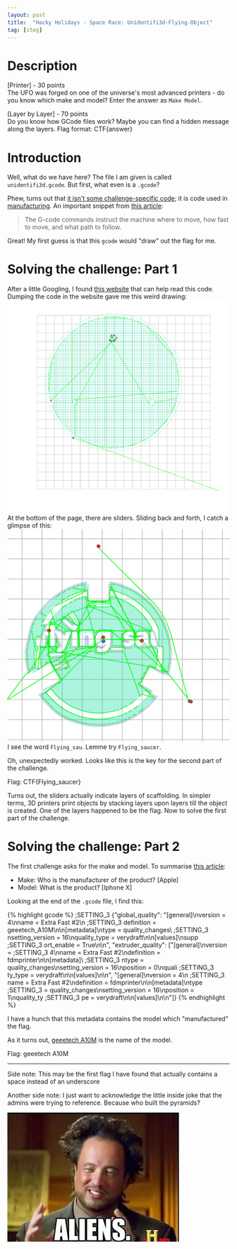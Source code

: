 ```yaml
---
layout: post
title:  "Hacky Holidays - Space Race: Unidentifi3d-Flying-Object"
tag: [steg]
---
```


# Description
[Printer] - 30 points  
The UFO was forged on one of the universe's most advanced printers - do you know which make and model? Enter the answer as `Make Model`.

[Layer by Layer] - 70 points  
Do you know how GCode files work? Maybe you can find a hidden message along the layers. Flag format: CTF{answer}

# Introduction
Well, what do we have here? The file I am given is called `unidentifi3d.gcode`. But first, what even is a `.gcode`?

Phew, turns out that [it isn't some challenge-specific code](https://en.wikipedia.org/wiki/G-code); it is code used in [manufacturing](https://en.wikipedia.org/wiki/Computer-aided_manufacturing). An important snippet from [this article](https://howtomechatronics.com/tutorials/g-code-explained-list-of-most-important-g-code-commands/):

> The G-code commands instruct the machine where to move, how fast to move, and what path to follow.

Great! My first guess is that this `gcode` would "draw" out the flag for me.

# Solving the challenge: Part 1

After a little Googling, I found [this website](https://gcode.ws/) that can help read this code. Dumping the code in the website gave me this weird drawing:
![Unidentifi3d%20Flying%20Object%209005dd557a584ec9a532e1b7f72d94e7/Untitled.png](/images/Unidentifi3d-Flying-Object-images/pyramid.png)  
At the bottom of the page, there are sliders. Sliding back and forth, I catch a glimpse of this:
![Unidentifi3d%20Flying%20Object%209005dd557a584ec9a532e1b7f72d94e7/Untitled%201.png](/images/Unidentifi3d-Flying-Object-images/flag.png)  
I see the word `Flying_sau`. Lemme try `Flying_saucer`.

Oh, unexpectedly worked. Looks like this is the key for the second part of the challenge.

Flag: CTF{Flying_saucer}

Turns out, the sliders actually indicate layers of scaffolding. In simpler terms, 3D printers print objects by stacking layers upon layers till the object is created. One of the layers happened to be the flag. Now to solve the first part of the challenge.

# Solving the challenge: Part 2

The first challenge asks for the make and model. To summarise [this article](https://pediaa.com/difference-between-make-and-model/#:~:text=The%20main%20difference%20between%20make,about%20different%20types%20of%20products.):

- Make: Who is the manufacturer of the product? [Apple]
- Model: What is the product? [Iphone X]

Looking at the end of the `.gcode` file, I find this:

{% highlight gcode %}
;SETTING_3 {"global_quality": "[general]\\nversion = 4\\nname = Extra Fast #2\\n
;SETTING_3 definition = geeetech_A10M\\n\\n[metadata]\\ntype = quality_changes\\
;SETTING_3 nsetting_version = 16\\nquality_type = verydraft\\n\\n[values]\\nsupp
;SETTING_3 ort_enable = True\\n\\n", "extruder_quality": ["[general]\\nversion =
;SETTING_3  4\\nname = Extra Fast #2\\ndefinition = fdmprinter\\n\\n[metadata]\\
;SETTING_3 ntype = quality_changes\\nsetting_version = 16\\nposition = 0\\nquali
;SETTING_3 ty_type = verydraft\\n\\n[values]\\n\\n", "[general]\\nversion = 4\\n
;SETTING_3 name = Extra Fast #2\\ndefinition = fdmprinter\\n\\n[metadata]\\ntype
;SETTING_3  = quality_changes\\nsetting_version = 16\\nposition = 1\\nquality_ty
;SETTING_3 pe = verydraft\\n\\n[values]\\n\\n"]}
{% endhighlight %}

I have a hunch that this metadata contains the model which "manufactured" the flag. 

As it turns out, [geeetech A10M](https://www.google.com/search?q=geeetech+A10M&sxsrf=ALeKk02ISVd9VWKTdzgK3jVnd7WqGn-ZJA:1627394661107&source=lnms&tbm=isch&sa=X&ved=2ahUKEwiAqrzFtYPyAhXVZSsKHd2uAJIQ_AUoAXoECAEQAw&biw=956&bih=955) is the name of the model. 

Flag: geeetech A10M

---

Side note: This may be the first flag I have found that actually contains a space instead of an underscore

Another side note: I just want to acknowledge the little inside joke that the admins were trying to reference. Because who built the pyramids?

![Unidentifi3d%20Flying%20Object%209005dd557a584ec9a532e1b7f72d94e7/Untitled%202.png](/images/Unidentifi3d-Flying-Object-images/meme.png)

